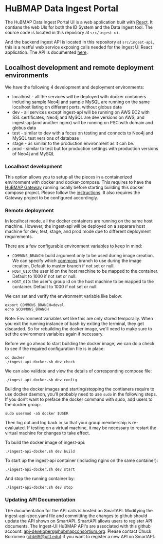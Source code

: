# HuBMAP Data Ingest Portal

The HuBMAP Data Ingest Portal UI is a web application built with [React](https://reactjs.org/). It contians the web UIs for both the ID System and the Data Ingest tool. The source code is located in this reposiory at `src/ingest-ui`.   

And the backend ingest API is located in this repository at `src/ingest-api`, this is a restful web service exposing calls needed for the ingest UI React application.  The API is documented [here](https://smart-api.info/registry?q=5a6bea1158d2652743c7a201fdb1c44d).

## Localhost development and remote deployment environments

We have the following 4 development and deployment environments:

* localhost - all the services will be deployed with docker containers including sample Neo4j and sample MySQL are running on the same localhost listing on different ports, without globus data
* dev - all services except ingest-api will be running on AWS EC2 with SSL certificates, Neo4j and MySQL are dev versions on AWS, and ingest-api(and another nginx) will be running on PSC with domain and globus data
* test - similar to dev with a focus on testing and connects to Neo4j and MySQL test versions of database
* stage - as similar to the production environment as it can be.
* prod - similar to test but for production settings with production versions of Neo4j and MySQL

### Localhost development

This option allows you to setup all the pieces in a containerized environment with docker and docker-compose. This requires to have the [HuBMAP Gateway](https://github.com/hubmapconsortium/gateway) running locally before starting building this docker compose project. Please follow the [instructions](https://github.com/hubmapconsortium/gateway#workflow-of-setting-up-multiple-hubmap-docker-compose-projects). It also requires the Gateway project to be configured accordingly.

### Remote deployment

In localhost mode, all the docker containers are running on the same host machine. However, the ingest-api will be deployed on a separare host machine for dev, test, stage, and prod mode due to different deployment requirements. 

There are a few configurable environment variables to keep in mind:

- `COMMONS_BRANCH`: build argument only to be used during image creation. We can specify which [commons](https://github.com/hubmapconsortium/commons) branch to use during the image creation. Default to master branch if not set or null.
- `HOST_UID`: the user id on the host machine to be mapped to the container. Default to 1000 if not set or null.
- `HOST_GID`: the user's group id on the host machine to be mapped to the container. Default to 1000 if not set or null.

We can set and verify the environment variable like below:

````
export COMMONS_BRANCH=devel
echo $COMMONS_BRANCH
````

Note: Environment variables set like this are only stored temporally. When you exit the running instance of bash by exiting the terminal, they get discarded. So for rebuilding the docker image, we'll need to make sure to set the environment variables again if necessary.

Before we go ahead to start building the docker image, we can do a check to see if the required configuration file is in place:

````
cd docker
./ingest-api-docker.sh dev check
````

We can also validate and view the details of corresponding compose file:

````
./ingest-api-docker.sh dev config
````

Building the docker images and starting/stopping the contianers require to use docker daemon, you'll probably need to use `sudo` in the following steps. If you don’t want to preface the docker command with sudo, add users to the docker group:

````
sudo usermod -aG docker $USER
````

Then log out and log back in so that your group membership is re-evaluated. If testing on a virtual machine, it may be necessary to restart the virtual machine for changes to take effect.

To build the docker image of ingest-api:

````
./ingest-api-docker.sh dev build
````

To start up the ingest-api container (including nginx on the same container):

````
./ingest-api-docker.sh dev start
````

And stop the running container by:

````
./ingest-api-docker.sh dev stop
````
### Updating API Documentation

The documentation for the API calls is hosted on SmartAPI.  Modifying the ingest-api-spec.yaml file and commititng the changes to github should update the API shown on SmartAPI.  SmartAPI allows users to register API documents.  The Ingest-UI HuBMAP API's are associated with this github account: api-developers@hubmapconsortium.org.  Please contact Chuck Borromeo (chb69@pitt.edu) if you want to register a new API on SmartAPI.
